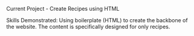 Current Project - Create Recipes using HTML

Skills Demonstrated: Using boilerplate (HTML) to create the backbone of the website. The content is specifically designed for only recipes.


